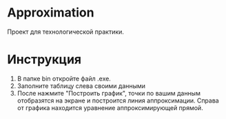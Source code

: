 # Approximation
Проект для технологической практики.
# Инструкция
<ol>
  <li>В папке bin откройте файл .exe.</li>
  <li>Заполните таблицу слева своими данными</li>
  <li>После нажмите "Построить график", точки по вашим данным отобразятся на экране и построится линия аппроксимации. Справа от графика находится уравнение аппроксимирующей прямой.</li>
</ol>
